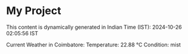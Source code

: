 # My Project

This content is dynamically generated in Indian Time (IST): 2024-10-26 02:05:56 IST


Current Weather in Coimbatore:
Temperature: 22.88 °C
Condition: mist
